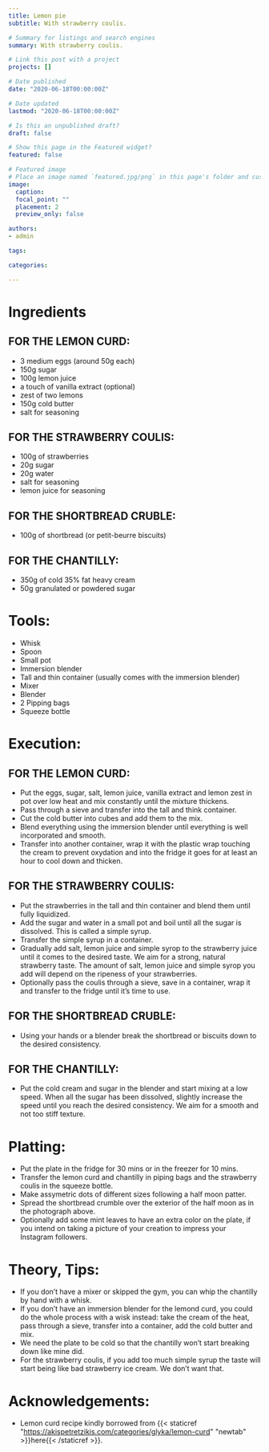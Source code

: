 ```yaml
---
title: Lemon pie
subtitle: With strawberry coulis.

# Summary for listings and search engines
summary: With strawberry coulis.

# Link this post with a project
projects: []

# Date published
date: "2020-06-18T00:00:00Z"

# Date updated
lastmod: "2020-06-18T00:00:00Z"

# Is this an unpublished draft?
draft: false

# Show this page in the Featured widget?
featured: false

# Featured image
# Place an image named `featured.jpg/png` in this page's folder and customize its options here.
image:
  caption: 
  focal_point: ""
  placement: 2
  preview_only: false

authors:
- admin

tags:

categories:

---
```


# Ingredients

## FOR THE LEMON CURD:

- 3 medium eggs (around 50g each)
- 150g sugar
- 100g lemon juice
- a touch of vanilla extract (optional)
- zest of two lemons
- 150g cold butter
- salt for seasoning

## FOR THE STRAWBERRY COULIS:

- 100g of strawberries
- 20g sugar
- 20g water
- salt for seasoning
- lemon juice for seasoning

## FOR THE SHORTBREAD CRUBLE:

- 100g of shortbread (or petit-beurre biscuits)

## FOR THE CHANTILLY:

- 350g of cold 35% fat heavy cream
- 50g granulated or powdered sugar

# Tools:

- Whisk
- Spoon
- Small pot
- Immersion blender
- Tall and thin container (usually comes with the immersion blender)
- Mixer
- Blender
- 2 Pipping bags
- Squeeze bottle

# Execution:

## FOR THE LEMON CURD:

- Put the eggs, sugar, salt, lemon juice, vanilla extract and lemon zest in pot over low heat and mix constantly until the mixture thickens.
- Pass through a sieve and transfer into the tall and think container.
- Cut the cold butter into cubes and add them to the mix.
- Blend everything using the immersion blender until everything is well incorporated and smooth.
- Transfer into another container, wrap it with the plastic wrap touching the cream to prevent oxydation and into the fridge it goes for at least an hour to cool down and thicken.

## FOR THE STRAWBERRY COULIS:

- Put the strawberries in the tall and thin container and blend them until fully liquidized.
- Add the sugar and water in a small pot and boil until all the sugar is dissolved. This is called a simple syrup.
- Transfer the simple syrup in a container.
- Gradually add salt, lemon juice and simple syrop to the strawberry juice until it comes to the desired taste. We aim for a strong, natural strawberry taste. The amount of salt, lemon juice and simple syrop you add will depend on the ripeness of your strawberries.
- Optionally pass the coulis through a sieve, save in a container, wrap it and transfer to the fridge until it’s time to use.

## FOR THE SHORTBREAD CRUBLE:

- Using your hands or a blender break the shortbread or biscuits down to the desired consistency.

## FOR THE CHANTILLY:

- Put the cold cream and sugar in the blender and start mixing at a low speed. When all the sugar has been dissolved, slightly increase the speed until you reach the desired consistency. We aim for a smooth and not too stiff texture.

# Platting:

- Put the plate in the fridge for 30 mins or in the freezer for 10 mins.
- Transfer the lemon curd and chantilly in piping bags and the strawberry coulis in the squeeze bottle.
- Make assymetric dots of different sizes following a half moon patter.
- Spread the shortbread crumble over the exterior of the half moon as in the photograph above.
- Optionally add some mint leaves to have an extra color on the plate, if you intend on taking a picture of your creation to impress your Instagram followers.

# Theory, Tips:

- If you don’t have a mixer or skipped the gym, you can whip the chantilly by hand with a whisk.
- If you don’t have an immersion blender for the lemond curd, you could do the whole process with a wisk instead: take the cream of the heat, pass through a sieve, transfer into a container, add the cold butter and mix.
- We need the plate to be cold so that the chantilly won’t start breaking down like mine did.
- For the strawberry coulis, if you add too much simple syrup the taste will start being like bad strawberry ice cream. We don’t want that.

# Acknowledgements:

- Lemon curd recipe kindly borrowed from {{< staticref "https://akispetretzikis.com/categories/glyka/lemon-curd" "newtab" >}}here{{< /staticref >}}.